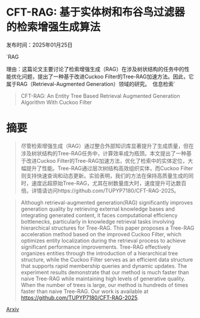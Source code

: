 # CFT-RAG: 基于实体树和布谷鸟过滤器的检索增强生成算法

发布时间：2025年01月25日

`RAG

理由：这篇论文主要讨论了检索增强生成（RAG）在涉及树状结构的任务中的性能优化问题，提出了一种基于改进Cuckoo Filter的Tree-RAG加速方法。因此，它属于RAG（Retrieval-Augmented Generation）领域的研究。` `信息检索`

> CFT-RAG: An Entity Tree Based Retrieval Augmented Generation Algorithm With Cuckoo Filter

# 摘要

> 尽管检索增强生成（RAG）通过整合外部知识库显著提升了生成质量，但在涉及树状结构的Tree-RAG任务中，计算效率成为瓶颈。本文提出了一种基于改进Cuckoo Filter的Tree-RAG加速方法，优化了检索中的实体定位，大幅提升了性能。Tree-RAG通过层次树结构高效组织实体，而Cuckoo Filter则支持快速查询和动态更新。实验表明，我们的方法在保持高质量生成的同时，速度远超原始Tree-RAG，尤其在树数量庞大时，速度提升可达数百倍。详情请访问https://github.com/TUPYP7180/CFT-RAG-2025。

> Although retrieval-augmented generation(RAG) significantly improves generation quality by retrieving external knowledge bases and integrating generated content, it faces computational efficiency bottlenecks, particularly in knowledge retrieval tasks involving hierarchical structures for Tree-RAG. This paper proposes a Tree-RAG acceleration method based on the improved Cuckoo Filter, which optimizes entity localization during the retrieval process to achieve significant performance improvements. Tree-RAG effectively organizes entities through the introduction of a hierarchical tree structure, while the Cuckoo Filter serves as an efficient data structure that supports rapid membership queries and dynamic updates. The experiment results demonstrate that our method is much faster than naive Tree-RAG while maintaining high levels of generative quality. When the number of trees is large, our method is hundreds of times faster than naive Tree-RAG. Our work is available at https://github.com/TUPYP7180/CFT-RAG-2025.

[Arxiv](https://arxiv.org/abs/2501.15098)